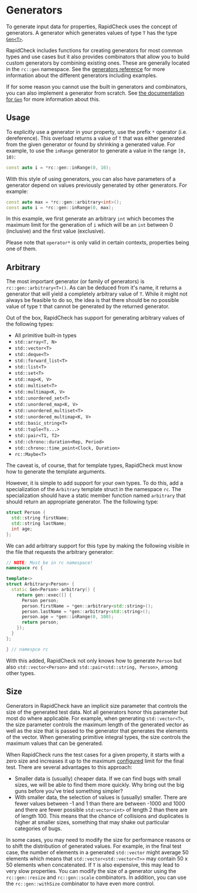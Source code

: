 Generators
==========
To generate input data for properties, RapidCheck uses the concept of generators. A generator which generates values of type `T` has the type [`Gen<T>`](Gen.md).

RapidCheck includes functions for creating generators for most common types and use cases but it also provides combinators that allow you to build custom generators by combining existing ones. These are generally located in the `rc::gen` namespace. See the [generators reference](generators_ref.md) for more information about the different generators including examples.

If for some reason you cannot use the built in generators and combinators, you can also implement a generator from scratch. See [the documentation for `Gen`](Gen.md) for more information about this.

## Usage ##
To explicitly use a generator in your property, use the prefix `*` operator (i.e. dereference). This overload returns a value of `T` that was either generated from the given generator or found by shrinking a generated value. For example, to use the `inRange` generator to generate a value in the range `[0, 10)`:

```C++
const auto i = *rc::gen::inRange(0, 10);
```

With this style of using generators, you can also have parameters of a generator depend on values previously generated by other generators. For example:

```C++
const auto max = *rc::gen::arbitrary<int>();
const auto i = *rc::gen::inRange(0, max);
```

In this example, we first generate an arbitrary `int` which becomes the maximum limit for the generation of `i` which will be an `int` between 0 (inclusive) and the first value (exclusive).

Please note that `operator*` is only valid in certain contexts, properties being one of them.

## Arbitrary ##
The most important generator (or family of generators) is `rc::gen::arbitrary<T>()`. As can be deduced from it's name, it returns a generator that will yield a completely arbitrary value of `T`. While it might not always be feasible to do so, the idea is that there should be no possible value of type `T` that cannot be generated by the returned generator.

Out of the box, RapidCheck has support for generating arbitrary values of the following types:

- All primitive built-in types
- `std::array<T, N>`
- `std::vector<T>`
- `std::deque<T>`
- `std::forward_list<T>`
- `std::list<T>`
- `std::set<T>`
- `std::map<K, V>`
- `std::multiset<T>`
- `std::multimap<K, V>`
- `std::unordered_set<T>`
- `std::unordered_map<K, V>`
- `std::unordered_multiset<T>`
- `std::unordered_multimap<K, V>`
- `std::basic_string<T>`
- `std::tuple<Ts...>`
- `std::pair<T1, T2>`
- `std::chrono::duration<Rep, Period>`
- `std::chrono::time_point<Clock, Duration>`
- `rc::Maybe<T>`

The caveat is, of course, that for template types, RapidCheck must know how to generate the template arguments.

However, it is simple to add support for your own types. To do this, add a specialization of the `Arbitrary` template struct in the namespace `rc`. The specialization should have a static member function named `arbitrary` that should return an appropriate generator. The the following type:

```C++
struct Person {
  std::string firstName;
  std::string lastName;
  int age;
};
```

We can add arbitrary support for this type by making the following visible in the file that requests the arbitrary generator:

```C++
// NOTE: Must be in rc namespace!
namespace rc {

template<>
struct Arbitrary<Person> {
  static Gen<Person> arbitrary() {
    return gen::exec([] {
      Person person;
      person.firstName = *gen::arbitrary<std::string>();
      person.lastName = *gen::arbitrary<std::string>();
      person.age = *gen::inRange(0, 100);
      return person;
    });
  }
};

} // namespce rc
```

With this added, RapidCheck not only knows how to generate `Person` but also `std::vector<Person>` and `std::pair<std::string, Person>`, among other types.

## Size ##
Generators in RapidCheck have an implicit size parameter that controls the size of the generated test data. Not all generators honor this parameter but most do where applicable. For example, when generating `std::vector<T>`, the size parameter controls the maximum length of the generated vector as well as the size that is passed to the generator that generates the elements of the vector. When generating primitive integral types, the size controls the maximum values that can be generated.

When RapidCheck runs the test cases for a given property, it starts with a zero size and increases it up to the maximum [configured](configuration.md) limit for the final test. There are several advantages to this approach:

- Smaller data is (usually) cheaper data. If we can find bugs with small sizes, we will be able to find them more quickly. Why bring out the big guns before you've tried something simpler?
- With smaller data, the selection of values is (usually) smaller. There are fewer values between -1 and 1 than there are between -1000 and 1000 and there are fewer possible `std:vector<int>` of length 2 than there are of length 100. This means that the chance of collisions and duplicates is higher at smaller sizes, something that may shake out particular categories of bugs.

In some cases, you may need to modify the size for performance reasons or to shift the distribution of generated values. For example, in the final test case, the number of elements in a generated `std::vector` might average 50 elements which means that `std::vector<std::vector<T>>` may contain 50 x 50 elements when concatenated. If `T` is also expensive, this may lead to very slow properties. You can modify the size of a generator using the `rc::gen::resize` and `rc::gen::scale` combinators. In addition, you can use the `rc::gen::withSize` combinator to have even more control.
